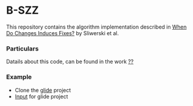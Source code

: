# B-SZZ
This repository contains the algorithm implementation described in [When Do Changes Induces Fixes?](https://www.st.cs.uni-saarland.de/papers/msr2005/msr2005.pdf) by Sliwerski et al.

### Particulars
Datails about this code, can be found in the work [??]()

### Example
- Clone the [glide](https://github.com/bumptech/glide) project
- [Input](https://drive.google.com/file/d/1F3ejm5GoDRl10AWn5w1Rh1DJFI7a5E-y/view?usp=sharing) for glide project
